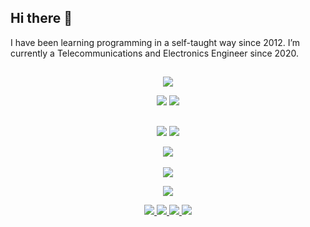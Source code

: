 ## Hi there 👋

I have been learning programming in a self-taught way since 2012. I’m currently a Telecommunications and Electronics Engineer since 2020.


## 


<div align="center" class="codeproject">
	<a href="https://www.codeproject.com/Members/sirett"><img src="https://img.shields.io/badge/CodeProject-here-orange.svg?logo=codeproject"></a>
	<p>
		<a href="https://www.codeproject.com/script/Membership/View.aspx?mid=12483808"><img src="https://img.shields.io/badge/dynamic/xml?label=Reputation&query=%2F%2Ftd%5B%40class%3D%27repscore%20theme-fore%27%5D%5B1%5D&url=https%3A%2F%2Fwww.codeproject.com%2Fmembers%2Fflair%2F12483808"></a>
		<a href="https://www.codeproject.com/Articles/sirett#Article"><img src="https://img.shields.io/badge/dynamic/xml?label=Articles&query=%2F%2Ftd%5B%40class%3D%27artcount%27%5D&url=https%3A%2F%2Fwww.codeproject.com%2Fmembers%2Fflair%2F12483808"><a/>
	</p>	
</div>

##

<p align="center">
	<a href="https://github.com/gsirettito"><img src="https://gpvc.arturio.dev/gsirettito"></a> <!--Profile views-->
	<a href="mailto:guillermosiret@gmail.com"><img src="https://img.shields.io/badge/Contact_me-here-purple.svg"></a> <!--Contact-->
</p>

<p align="center">
	<a href="#"><img src="https://github-profile-trophy.vercel.app/?username=gsirettito&no-frame=true&theme=monokai"></a><br><br> <!--Trophies-->
	<a href="#"><img src="https://github-readme-stats.vercel.app/api?username=gsirettito&hide_border=true&show_icons=true&locale=en&theme=monokai"><br></a>
</p>

<!--
**gsirettito/gsirettito** is a ✨ _special_ ✨ repository because its `README.md` (this file) appears on your GitHub profile.

Here are some ideas to get you started:

- 🔭 I’m currently working on ...
- 🌱 I’m currently learning ...
- 👯 I’m looking to collaborate on ...
- 🤔 I’m looking for help with ...
- 💬 Ask me about ...
- 📫 How to reach me: ...
- 😄 Pronouns: ...
- ⚡ Fun fact: ...
-->

<p align="center">
<a href="https://github.com/gsirettito">
  <img src="https://github-readme-stats.vercel.app/api/top-langs/?username=gsirettito&langs_count=5&hide_border=true&show_icons=true&locale=en&theme=monokai&layout=compact"/>
  </a>
</p>

<p align="center">
  <a href="https://github.com/gsirettito/gsirettito/issues">
    <img src="https://img.shields.io/github/issues/gsirettito/gsirettito"/> 
  </a>
  <a href="https://github.com/gsirettito/gsirettito/network/members">
    <img src="https://img.shields.io/github/forks/gsirettito/gsirettito"/> 
  </a>  
  <a href="https://github.com/gsirettito/gsirettito/stargazers">
    <img src="https://img.shields.io/github/stars/gsirettito/gsirettito"/> 
  </a>
    <a href="https://github.com/gsirettito/gsirettito/LICENSE">
    <img src="https://img.shields.io/github/license/gsirettito/gsirettito"/> 
  </a>
</p>
